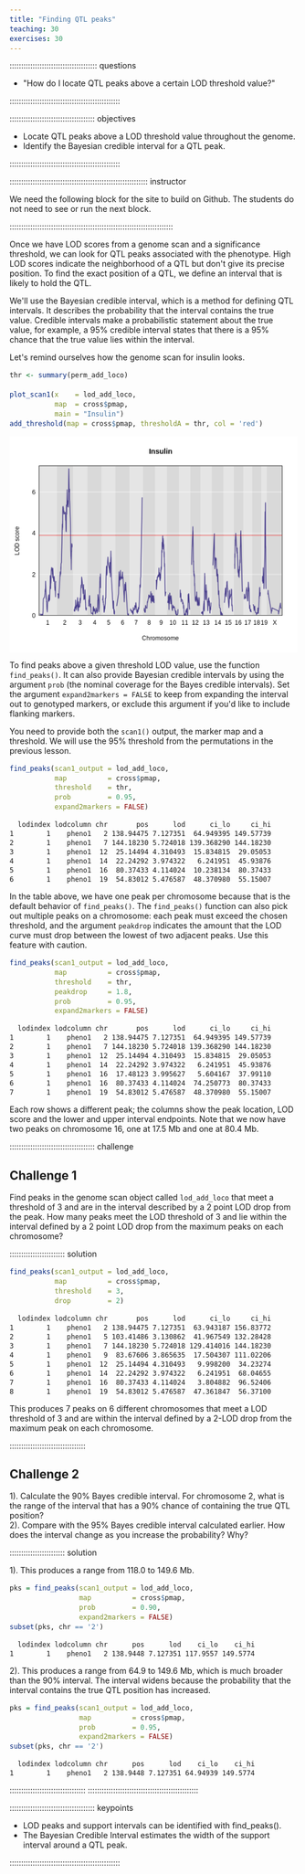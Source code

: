 ```yaml
---
title: "Finding QTL peaks"
teaching: 30
exercises: 30
---
```


:::::::::::::::::::::::::::::::::::::: questions 

- "How do I locate QTL peaks above a certain LOD threshold value?"

::::::::::::::::::::::::::::::::::::::::::::::::

::::::::::::::::::::::::::::::::::::: objectives

- Locate QTL peaks above a LOD threshold value throughout the genome.
- Identify the Bayesian credible interval for a QTL peak.

::::::::::::::::::::::::::::::::::::::::::::::::


:::::::::::::::::::::::::::::::::::::::::::::::::::::::::::: instructor

We need the following block for the site to build on Github. The students do
not need to see or run the next block.

:::::::::::::::::::::::::::::::::::::::::::::::::::::::::::::::::::::::



Once we have LOD scores from a genome scan and a significance threshold, we can 
look for QTL peaks associated with the phenotype. High LOD scores indicate the 
neighborhood of a QTL but don't give its precise position. To find the exact 
position of a QTL, we define an interval that is likely to hold the QTL.

We'll use the Bayesian credible interval, which is a method for defining QTL 
intervals. It describes the probability that the interval contains the true 
value. Credible intervals make a probabilistic statement about the true value, 
for example, a 95% credible interval states that there is a 95% chance that the 
true value lies within the interval.

Let's remind ourselves how the genome scan for insulin looks.


``` r
thr <- summary(perm_add_loco)

plot_scan1(x    = lod_add_loco,
           map  = cross$pmap,
           main = "Insulin")
add_threshold(map = cross$pmap, thresholdA = thr, col = 'red')
```

<img src="fig/find-lod-peaks-rendered-plot_scan1-1.png" style="display: block; margin: auto;" />

To find peaks above a given threshold LOD value, use the function 
`find_peaks()`. It can also provide Bayesian credible intervals by using the 
argument `prob` (the nominal coverage for the Bayes credible intervals). Set the 
argument `expand2markers = FALSE` to keep from expanding the interval out to 
genotyped markers, or exclude this argument if you'd like to include flanking 
markers.

You need to provide both the `scan1()` output, the marker map and a 
threshold. We will use the 95% threshold from the permutations in the previous 
lesson.





``` r
find_peaks(scan1_output = lod_add_loco, 
           map          = cross$pmap, 
           threshold    = thr, 
           prob         = 0.95, 
           expand2markers = FALSE)
```

``` output
  lodindex lodcolumn chr       pos      lod      ci_lo     ci_hi
1        1    pheno1   2 138.94475 7.127351  64.949395 149.57739
2        1    pheno1   7 144.18230 5.724018 139.368290 144.18230
3        1    pheno1  12  25.14494 4.310493  15.834815  29.05053
4        1    pheno1  14  22.24292 3.974322   6.241951  45.93876
5        1    pheno1  16  80.37433 4.114024  10.238134  80.37433
6        1    pheno1  19  54.83012 5.476587  48.370980  55.15007
```

In the table above, we have one peak per chromosome because that is the default
behavior of `find_peaks()`. The `find_peaks()` function can also pick out 
multiple peaks on a chromosome: each peak must exceed the chosen threshold, and 
the argument `peakdrop` indicates the amount that the LOD curve must drop 
between the lowest of two adjacent peaks.  Use this feature with caution.


``` r
find_peaks(scan1_output = lod_add_loco, 
           map          = cross$pmap, 
           threshold    = thr, 
           peakdrop     = 1.8, 
           prob         = 0.95, 
           expand2markers = FALSE)
```

``` output
  lodindex lodcolumn chr       pos      lod      ci_lo     ci_hi
1        1    pheno1   2 138.94475 7.127351  64.949395 149.57739
2        1    pheno1   7 144.18230 5.724018 139.368290 144.18230
3        1    pheno1  12  25.14494 4.310493  15.834815  29.05053
4        1    pheno1  14  22.24292 3.974322   6.241951  45.93876
5        1    pheno1  16  17.48123 3.995627   5.604167  37.99110
6        1    pheno1  16  80.37433 4.114024  74.250773  80.37433
7        1    pheno1  19  54.83012 5.476587  48.370980  55.15007
```

Each row shows a different peak; the columns show the peak location, LOD score 
and the lower and upper interval endpoints. Note that we now have two peaks
on chromosome 16, one at 17.5 Mb and one at 80.4 Mb.

::::::::::::::::::::::::::::::::::::: challenge 

## Challenge 1

Find peaks in the genome scan object called `lod_add_loco` that meet a threshold
of 3 and are in the interval described by a 2 point LOD drop from the peak. How
many peaks meet the LOD threshold of 3 and lie within the interval defined by a 
2 point LOD drop from the maximum peaks on each chromosome?

:::::::::::::::::::::::: solution 


``` r
find_peaks(scan1_output = lod_add_loco, 
           map          = cross$pmap, 
           threshold    = 3, 
           drop         = 2)
```

``` output
  lodindex lodcolumn chr       pos      lod      ci_lo     ci_hi
1        1    pheno1   2 138.94475 7.127351  63.943187 156.83772
2        1    pheno1   5 103.41486 3.130862  41.967549 132.28428
3        1    pheno1   7 144.18230 5.724018 129.414016 144.18230
4        1    pheno1   9  83.67606 3.865635  17.504307 111.02206
5        1    pheno1  12  25.14494 4.310493   9.998200  34.23274
6        1    pheno1  14  22.24292 3.974322   6.241951  68.04655
7        1    pheno1  16  80.37433 4.114024   3.804882  96.52406
8        1    pheno1  19  54.83012 5.476587  47.361847  56.37100
```

This produces 7 peaks on 6 different 
chromosomes that meet a LOD threshold of 3 and are within the interval defined 
by a 2-LOD drop from the maximum peak on each chromosome.

:::::::::::::::::::::::::::::::::


## Challenge 2

1). Calculate the 90% Bayes credible interval.
For chromosome 2, what is the range of the interval that has a 90% 
chance of containing the true QTL position?  
2). Compare with the 95% Bayes credible interval calculated earlier. How does 
the interval change as you increase the probability? Why?

:::::::::::::::::::::::: solution 

1). This produces a range from 118.0 to 149.6 Mb. 


``` r
pks = find_peaks(scan1_output = lod_add_loco, 
                 map          = cross$pmap,
                 prob         = 0.90, 
                 expand2markers = FALSE)
subset(pks, chr == '2')
```

``` output
  lodindex lodcolumn chr      pos      lod    ci_lo    ci_hi
1        1    pheno1   2 138.9448 7.127351 117.9557 149.5774
```

2). This produces a range from 64.9 to 149.6 Mb, which is much broader than 
the 90% interval. The interval widens because the probability that the interval
contains the true QTL position has increased. 


``` r
pks = find_peaks(scan1_output = lod_add_loco, 
                 map          = cross$pmap,
                 prob         = 0.95, 
                 expand2markers = FALSE)
subset(pks, chr == '2')
```

``` output
  lodindex lodcolumn chr      pos      lod    ci_lo    ci_hi
1        1    pheno1   2 138.9448 7.127351 64.94939 149.5774
```

:::::::::::::::::::::::::::::::::
::::::::::::::::::::::::::::::::::::::::::::::::

::::::::::::::::::::::::::::::::::::: keypoints 

- LOD peaks and support intervals can be identified with find_peaks().
- The Bayesian Credible Interval estimates the width of the support interval
around a QTL peak.

::::::::::::::::::::::::::::::::::::::::::::::::

